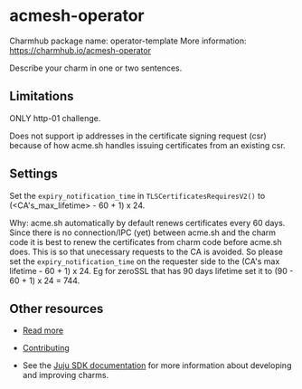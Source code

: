 <!--
Avoid using this README file for information that is maintained or published elsewhere, e.g.:

* metadata.yaml > published on Charmhub
* documentation > published on (or linked to from) Charmhub
* detailed contribution guide > documentation or CONTRIBUTING.md

Use links instead.
-->

# acmesh-operator

Charmhub package name: operator-template
More information: https://charmhub.io/acmesh-operator

Describe your charm in one or two sentences.

## Limitations

ONLY http-01 challenge.

Does not support ip addresses in the certificate signing request (csr) because of how acme.sh handles issuing certificates from an existing csr.

## Settings

Set the `expiry_notification_time` in `TLSCertificatesRequiresV2()` to (<CA's_max_lifetime> - 60 + 1) x 24.

Why:
acme.sh automatically by default renews certificates every 60 days. Since there is no connection/IPC (yet) between acme.sh and the charm code it is best to renew the certificates from charm code before acme.sh does. This is so that unecessary requests to the CA is avoided. So please set the `expiry_notification_time` on the requester side to the (CA's max lifetime - 60 + 1) x 24. Eg for zeroSSL that has 90 days lifetime set it to (90 - 60 + 1) x 24 = 744.

## Other resources

<!-- If your charm is documented somewhere else other than Charmhub, provide a link separately. -->

- [Read more](https://example.com)

- [Contributing](CONTRIBUTING.md) <!-- or link to other contribution documentation -->

- See the [Juju SDK documentation](https://juju.is/docs/sdk) for more information about developing and improving charms.
